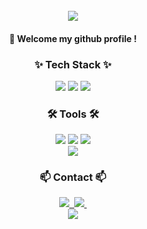 <br>
<div align="center">
  <img src="https://capsule-render.vercel.app/api?&type=waving&color=timeAuto&height=180&section=header&text=프로필&fontSize=80&animation=fadeIn&fontAlignY=60" />
  
####  :wave: Welcome my github profile !
</div>

<h3 align="center">✨ Tech Stack ✨</h3>
<div align="center">
  <img src="https://img.shields.io/badge/spring-6DB33F?style=for-the-badge&logo=spring&logoColor=white">
  <img src="https://img.shields.io/badge/JAVA-DD0700?style=for-the-badge&logo=java&logoColor=#white">
  <img src="https://img.shields.io/badge/MySQL-4479A1?style=for-the-badge&logo=MySQL&logoColor=white">
</div>

<h3 align="center">🛠 Tools 🛠</h3>
<div align="center">
  <img src="https://img.shields.io/badge/git-F05033.svg?style=for-the-badge&logo=git&logoColor=white" />
  <img src="https://img.shields.io/badge/github-181717.svg?style=for-the-badge&logo=github&logoColor=white" />
  <img src="https://img.shields.io/badge/Notion-F3F3F3.svg?style=for-the-badge&logo=notion&logoColor=black" />
</div>
<div align="center">
  <img src="https://img.shields.io/badge/IntelliJ-3B00B9?style=for-the-badge&logo=intellijidea&logoColor=white">
</div>

<h3 align="center">📫 Contact 📫</h3>
<div align="center">
  <a href="[https://velog.io/@oka1313](https://dongyeopme.gitbook.io/yeop-blog/)">
    <img src="https://img.shields.io/badge/Gitbook-BBDDE5?style=for-the-badge&logo=gitbook&logoColor=black" />&nbsp
  </a>
  <a href="mailto:dlduq29@gmail.com">
    <img
      src="https://img.shields.io/badge/dlduq29@gmail.com-D14836?style=for-the-badge&logo=gmail&logoColor=white"/>&nbsp
  </a>
</div>
<div align="center">
  <img src="https://github-readme-stats.vercel.app/api?username=dongyeopme&show_icons=true">
</div>
